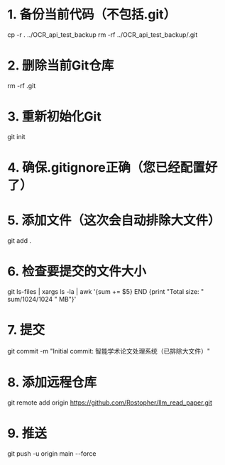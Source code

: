 # 1. 备份当前代码（不包括.git）
cp -r . ../OCR_api_test_backup
rm -rf ../OCR_api_test_backup/.git

# 2. 删除当前Git仓库
rm -rf .git

# 3. 重新初始化Git
git init

# 4. 确保.gitignore正确（您已经配置好了）

# 5. 添加文件（这次会自动排除大文件）
git add .

# 6. 检查要提交的文件大小
git ls-files | xargs ls -la | awk '{sum += $5} END {print "Total size: " sum/1024/1024 " MB"}'

# 7. 提交
git commit -m "Initial commit: 智能学术论文处理系统（已排除大文件）"

# 8. 添加远程仓库
git remote add origin https://github.com/Rostopher/llm_read_paper.git

# 9. 推送
git push -u origin main --force